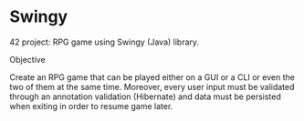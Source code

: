 # Swingy

42 project: RPG game using Swingy (Java) library.

Objective


Create an RPG game that can be played either on a GUI or a CLI or even the two of them at the same time. Moreover, every user input must be validated through an annotation validation (Hibernate) and data must be persisted when exiting in order to resume game later.
